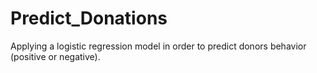 # Predict_Donations
Applying a logistic regression model in order to predict donors behavior (positive or negative).
